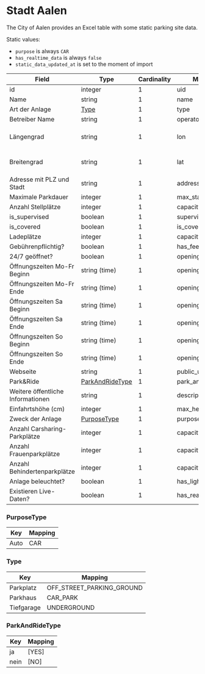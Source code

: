 # Stadt Aalen

The City of Aalen provides an Excel table with some static parking site data.

Static values:

* `purpose` is always `CAR`
* `has_realtime_data` is always `false`
* `static_data_updated_at` is set to the moment of import

| Field                                          | Type                                      | Cardinality | Mapping                                 | Comment                                                                                           |
|------------------------------------------------|-------------------------------------------|-------------|-----------------------------------------|---------------------------------------------------------------------------------------------------|
| id                                             | integer                                   | 1           | uid                                     |                                                                                                   |
| Name                                           | string                                    | 1           | name                                    |                                                                                                   |
| Art der Anlage                                 | [Type](#Type)                             | 1           | type                                    |                                                                                                   |
| Betreiber Name                                 | string                                    | 1           | operator_name                           |                                                                                                   |
| Längengrad                                     | string                                    | 1           | lon                                     | `,` as decimal separator                                                                          |
| Breitengrad                                    | string                                    | 1           | lat                                     | `,` as decimal separator                                                                          |
| Adresse mit PLZ und Stadt                      | string                                    | 1           | address                                 |                                                                                                   |
| Maximale Parkdauer                             | integer                                   | 1           | max_stay                                |                                                                                                   |
| Anzahl Stellplätze                             | integer                                   | 1           | capacity                                |                                                                                                   |
| is_supervised                                  | boolean                                   | 1           | supervision_type                        |                                                                                                   |
| is_covered                                     | boolean                                   | 1           | is_covered                              |                                                                                                   |
| Ladeplätze                                     | integer                                   | 1           | capacity_charging                       |                                                                                                   |
| Gebührenpflichtig?                             | boolean                                   | 1           | has_fee                                 |                                                                                                   |
| 24/7 geöffnet?                                 | boolean                                   | 1           | opening_hours                           |                                                                                                   |
| Öffnungszeiten Mo-Fr Beginn                    | string (time)                             | 1           | opening_hours                           |                                                                                                   |
| Öffnungszeiten Mo-Fr Ende                      | string (time)                             | 1           | opening_hours                           |                                                                                                   |
| Öffnungszeiten Sa Beginn                       | string (time)                             | 1           | opening_hours                           |                                                                                                   |
| Öffnungszeiten Sa Ende                         | string (time)                             | 1           | opening_hours                           |                                                                                                   |
| Öffnungszeiten So Beginn                       | string (time)                             | 1           | opening_hours                           |                                                                                                   |
| Öffnungszeiten So Ende                         | string (time)                             | 1           | opening_hours                           |                                                                                                   |
| Webseite                                       | string                                    | 1           | public_url                              |                                                                                                   |
| Park&Ride                                      | [ParkAndRideType](#ParkAndRideType)       | 1           | park_and_ride_type                      |                                                                                                   |
| Weitere öffentliche Informationen              | string                                    | 1           | description                             |                                                                                                   |
| Einfahrtshöhe (cm)                             | integer                                   | 1           | max_height                              |                                                                                                   |
| Zweck der Anlage                               | [PurposeType](#PurposeType)               | 1           | purpose                                 |                                                                                                   |
| Anzahl Carsharing-Parkplätze                   | integer                                   | 1           | capacity_carsharing                     |                                                                                                   |
| Anzahl Frauenparkplätze                        | integer                                   | 1           | capacity_woman                          |                                                                                                   |
| Anzahl Behindertenparkplätze                   | integer                                   | 1           | capacity_disabled                       |                                                                                                   |
| Anlage beleuchtet?                             | boolean                                   | 1           | has_lighting                            |                                                                                                   |
| Existieren Live-Daten?                         | boolean                                   | 1           | has_realtime_data                       |                                                                                                   |

### PurposeType

| Key          | Mapping   |
|--------------|-----------|
| Auto         | CAR       |


### Type

| Key         | Mapping                      |
|-------------|------------------------------|
| Parkplatz   | OFF_STREET_PARKING_GROUND    |
| Parkhaus    | CAR_PARK                     |
| Tiefgarage  | UNDERGROUND                  |


### ParkAndRideType

| Key         | Mapping       |
|-------------|---------------|
| ja          | [YES]         |
| nein        | [NO]          |
